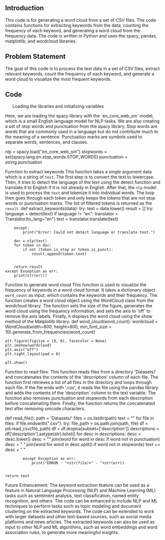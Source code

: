 <h2>Introduction</h2>
<p>This code is for generating a word cloud from a set of CSV files. The code contains functions for extracting keywords from the data, counting the frequency of each keyword, and generating a word cloud from the frequency data. The code is written in Python and uses the spacy,  pandas, matplotlib, and wordcloud libraries.</p>

<h2>Problem Statement</h2>
<p>The goal of this code is to process the text data in a set of CSV files, extract relevant keywords, count the frequency of each keyword, and generate a word cloud to visualize the most frequent keywords.</p>

<h2>Code</h2>
<ul>
Loading the libraries and initializing variables
</ul>
Here, we are loading the spacy library with the `en_core_web_sm` model, which is a small English language model for NLP tasks. We are also creating a set of stop words and punctuation from the spacy library. Stop words are words that are commonly used in a language but do not contribute much to the meaning of a sentence. Punctuation marks are symbols used to separate words, sentences, and clauses.


nlp = spacy.load("en_core_web_sm")
stopwords = set(spacy.lang.en.stop_words.STOP_WORDS)
punctuation = string.punctuation



Function to extract keywords
This function takes a single argument data which is a string of `text`. The first step is to convert the text to lowercase. Then, it tries to detect the language of the text using the detect function and translate it to English if it is not already in English. After that, the `nlp` model is used to process the `text` and tokenize it into individual words. The loop then goes through each token and only keeps the tokens that are not stop words or punctuation marks. The list of filtered tokens is returned as the `result`.
def extract_keywords(data):
    try:
        text = data.lower()
        result = []
        try:
            language = detect(text)
            if language != "en":
                translator = Translator(to_lang="en")
                text = translator.translate(text)
           
        except:
            print("Error: Could not detect language or translate text.")
       
        doc = nlp(text)
        for token in doc:
            if not (token.is_stop or token.is_punct):
                result.append(token.text)
       
       
        return result
    except Exception as err:
        print(str(err))

Function to generate word cloud
This function is used to visualize the frequency of keywords in a word cloud format. It takes a dictionary object `word_count` as input, which contains the keywords and their frequency. The function creates a word cloud object using the WordCloud class from the wordcloud library. The function sets the size of the figure, generates the word cloud using the frequency information, and sets the axis to 'off' to remove the axis labels. Finally, it displays the word cloud using the show method of the Matplotlib library.
def word_cloud(word_count):
    wordcloud = WordCloud(width=800, height=800,
                    min_font_size = 10).generate_from_frequencies(word_count)


    plt.figure(figsize = (8, 8), facecolor = None)
    plt.imshow(wordcloud)
    plt.axis("off")
    plt.tight_layout(pad = 0)
   
    plt.show()
Function to read files.
This function reads files from a directory 'Datasets/' and concatenates the contents of the 'description' column of each file. The function first retrieves a list of all files in the directory and loops through each file. If the file ends with '.csv', it reads the file using the pandas library and adds the contents of the 'description' column to the text variable. The function also removes punctuation and stopwords from each description before concatenating them. Finally, the function returns the concatenated text after removing unicode characters.


def read_file():
    path = 'Datasets/'
    files = os.listdir(path)
    text = ""
    for file in files:
        if file.endswith(".csv"):
            try:
                file_path = os.path.join(path, file)
                df = pd.read_csv(file_path)
                df = df.dropna(subset=['description'])
                descriptions = df['description'].astype(str).tolist()
                for desc in descriptions:
                    desc = desc.lower()
                    desc = "".join(word for word in desc if word not in punctuation)
                    desc = " ".join(word for word in desc.split() if word not in stopwords)
                    text += desc + " "


            except Exception as err:
                print("ERROR - "+str(file)+" - "+str(err))


    return text

Future Enhancement:
The keyword extraction feature can be used as a feature in Natural Language Processing (NLP) and Machine Learning (ML) tasks such as sentiment analysis, text classification, named entity recognition, and others.
The code can be enhanced to include NLP and ML techniques to perform tasks such as topic modeling and document clustering on the extracted keywords.
The code can be extended to work with larger datasets and other text-based sources, such as social media platforms and news articles.
The extracted keywords can also be used as input to other NLP and ML algorithms, such as word embeddings and word association rules, to generate more meaningful insights.

